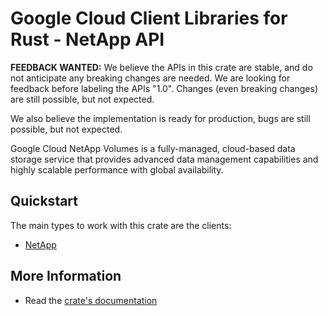 # Google Cloud Client Libraries for Rust - NetApp API

<!-- Code generated by sidekick. DO NOT EDIT. -->

**FEEDBACK WANTED:** We believe the APIs in this crate are stable, and
do not anticipate any breaking changes are needed. We are looking for
feedback before labeling the APIs "1.0". Changes (even breaking changes)
are still possible, but not expected.

We also believe the implementation is ready for production, bugs are
still possible, but not expected.

Google Cloud NetApp Volumes is a fully-managed, cloud-based data storage
service that provides advanced data management capabilities and highly
scalable performance with global availability.

## Quickstart

The main types to work with this crate are the clients:

- [NetApp]

## More Information

- Read the [crate's documentation](https://docs.rs/google-cloud-netapp-v1/latest/google-cloud-netapp-v1)

[NetApp]: https://docs.rs/google-cloud-netapp-v1/latest/google_cloud_netapp_v1/client/struct.NetApp.html
